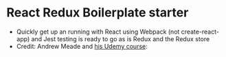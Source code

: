 # React Redux Boilerplate starter
* Quickly get up an running with React using Webpack (not create-react-app) and Jest testing is ready to go as is Redux and the Redux store
* Credit: Andrew Meade and [his Udemy course](https://www.udemy.com/course/react-2nd-edition/): 
